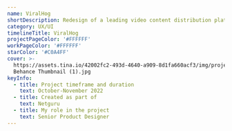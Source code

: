 ```yaml
---
name: ViralHog
shortDescription: Redesign of a leading video content distribution platform
category: UX/UI
timelineTitle: ViralHog
projectPageColor: '#FFFFFF'
workPageColor: '#FFFFFF'
starColor: '#C0A4FF'
cover: >-
  https://assets.tina.io/42002fc2-493d-4640-a909-8d1fa660acf3/img/projects/ViralHog
  Behance Thumbnail (1).jpg
keyInfo:
  - title: Project timeframe and duration
    text: October-November 2022
  - title: Created as part of
    text: Netguru
  - title: My role in the project
    text: Senior Product Designer
---
```


